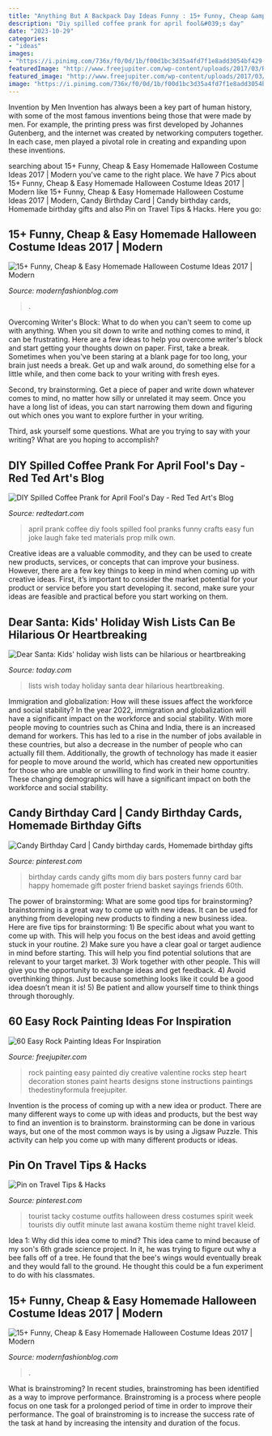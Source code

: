 ```yaml
---
title: "Anything But A Backpack Day Ideas Funny : 15+ Funny, Cheap &amp; Easy Homemade Halloween Costume Ideas 2017"
description: "Diy spilled coffee prank for april fool&#039;s day"
date: "2023-10-29"
categories:
- "ideas"
images:
- "https://i.pinimg.com/736x/f0/0d/1b/f00d1bc3d35a4fd7f1e8add3054bf429--candy-birthday-cards-basket-ideas.jpg"
featuredImage: "http://www.freejupiter.com/wp-content/uploads/2017/03/Rock-Painting-Ideas-4.1.jpg"
featured_image: "http://www.freejupiter.com/wp-content/uploads/2017/03/Rock-Painting-Ideas-4.1.jpg"
image: "https://i.pinimg.com/736x/f0/0d/1b/f00d1bc3d35a4fd7f1e8add3054bf429--candy-birthday-cards-basket-ideas.jpg"
---
```



Invention by Men
Invention has always been a key part of human history, with some of the most famous inventions being those that were made by men. For example, the printing press was first developed by Johannes Gutenberg, and the internet was created by networking computers together. In each case, men played a pivotal role in creating and expanding upon these inventions.

	

		
searching about 15+ Funny, Cheap &amp; Easy Homemade Halloween Costume Ideas 2017 | Modern you've came to the right place. We have 7 Pics about 15+ Funny, Cheap &amp; Easy Homemade Halloween Costume Ideas 2017 | Modern like 15+ Funny, Cheap &amp; Easy Homemade Halloween Costume Ideas 2017 | Modern, Candy Birthday Card | Candy birthday cards, Homemade birthday gifts and also Pin on Travel Tips &amp; Hacks. Here you go:
		
    
## 15+ Funny, Cheap &amp; Easy Homemade Halloween Costume Ideas 2017 | Modern

<img loading=lazy src="https://modernfashionblog.com/wp-content/uploads/2017/08/15-Funny-Cheap-Easy-Homemade-Halloween-Costume-Ideas-2017-11.jpg" onerror="this.onerror=null;this.src='https://tse1.mm.bing.net/th?id=OIP.PQ9gJyfoUEwl_wAgj6A0zQAAAA&amp;pid=15.1';" alt="15+ Funny, Cheap &amp; Easy Homemade Halloween Costume Ideas 2017 | Modern">

_Source: modernfashionblog.com_

>. 

	

Overcoming Writer's Block: What to do when you can't seem to come up with anything.
When you sit down to write and nothing comes to mind, it can be frustrating. Here are a few ideas to help you overcome writer's block and start getting your thoughts down on paper.
First, take a break. Sometimes when you've been staring at a blank page for too long, your brain just needs a break. Get up and walk around, do something else for a little while, and then come back to your writing with fresh eyes.

Second, try brainstorming. Get a piece of paper and write down whatever comes to mind, no matter how silly or unrelated it may seem. Once you have a long list of ideas, you can start narrowing them down and figuring out which ones you want to explore further in your writing.

Third, ask yourself some questions. What are you trying to say with your writing? What are you hoping to accomplish?

    
## DIY Spilled Coffee Prank For April Fool&#039;s Day - Red Ted Art&#039;s Blog

<img loading=lazy src="https://www.redtedart.com/wp-content/uploads/2015/02/DIY-April-Fools-Prank-Ideas-Spilled-Coffee.jpg" onerror="this.onerror=null;this.src='https://tse1.mm.bing.net/th?id=OIP.P0dDZfMTBt_MLaiW7HqSgQHaE7&amp;pid=15.1';" alt="DIY Spilled Coffee Prank for April Fool&#039;s Day - Red Ted Art&#039;s Blog">

_Source: redtedart.com_

>april prank coffee diy fools spilled fool pranks funny crafts easy fun joke laugh fake ted materials prop milk own. 

	

Creative ideas are a valuable commodity, and they can be used to create new products, services, or concepts that can improve your business. However, there are a few key things to keep in mind when coming up with creative ideas. First, it’s important to consider the market potential for your product or service before you start developing it. second, make sure your ideas are feasible and practical before you start working on them.

    
## Dear Santa: Kids&#039; Holiday Wish Lists Can Be Hilarious Or Heartbreaking

<img loading=lazy src="https://media4.s-nbcnews.com/j/streams/2013/December/131205/2D9860204-ku-xlargenew.today-inline-large.jpg" onerror="this.onerror=null;this.src='https://tse1.mm.bing.net/th?id=OIP.Yyg3iBtFnNWCqtIFfIpiNgHaFi&amp;pid=15.1';" alt="Dear Santa: Kids&#039; holiday wish lists can be hilarious or heartbreaking">

_Source: today.com_

>lists wish today holiday santa dear hilarious heartbreaking. 

	

Immigration and globalization: How will these issues affect the workforce and social stability?
In the year 2022, immigration and globalization will have a significant impact on the workforce and social stability. With more people moving to countries such as China and India, there is an increased demand for workers. This has led to a rise in the number of jobs available in these countries, but also a decrease in the number of people who can actually fill them. Additionally, the growth of technology has made it easier for people to move around the world, which has created new opportunities for those who are unable or unwilling to find work in their home country. These changing demographics will have a significant impact on both the workforce and social stability.

    
## Candy Birthday Card | Candy Birthday Cards, Homemade Birthday Gifts

<img loading=lazy src="https://i.pinimg.com/736x/f0/0d/1b/f00d1bc3d35a4fd7f1e8add3054bf429--candy-birthday-cards-basket-ideas.jpg" onerror="this.onerror=null;this.src='https://tse4.mm.bing.net/th?id=OIP.ecOnneQs60Uu0NPSmadSCQHaJ3&amp;pid=15.1';" alt="Candy Birthday Card | Candy birthday cards, Homemade birthday gifts">

_Source: pinterest.com_

>birthday cards candy gifts mom diy bars posters funny card bar happy homemade gift poster friend basket sayings friends 60th. 

	

The power of brainstorming: What are some good tips for brainstorming?
brainstorming is a great way to come up with new ideas. It can be used for anything from developing new products to finding a new business idea. Here are five tips for brainstorming: 1) Be specific about what you want to come up with. This will help you focus on the best ideas and avoid getting stuck in your routine. 2) Make sure you have a clear goal or target audience in mind before starting. This will help you find potential solutions that are relevant to your target market. 3) Work together with other people. This will give you the opportunity to exchange ideas and get feedback. 4) Avoid overthinking things. Just because something looks like it could be a good idea doesn’t mean it is! 5) Be patient and allow yourself time to think things through thoroughly.

    
## 60 Easy Rock Painting Ideas For Inspiration

<img loading=lazy src="http://www.freejupiter.com/wp-content/uploads/2017/03/Rock-Painting-Ideas-4.1.jpg" onerror="this.onerror=null;this.src='https://tse4.mm.bing.net/th?id=OIP.VFQTLEqVZ1ZVghr4AtLebwHaJ6&amp;pid=15.1';" alt="60 Easy Rock Painting Ideas For Inspiration">

_Source: freejupiter.com_

>rock painting easy painted diy creative valentine rocks step heart decoration stones paint hearts designs stone instructions paintings thedestinyformula freejupiter. 

	

Invention is the process of coming up with a new idea or product. There are many different ways to come up with ideas and products, but the best way to find an invention is to brainstorm. brainstorming can be done in various ways, but one of the most common ways is by using a Jigsaw Puzzle. This activity can help you come up with many different products or ideas.

    
## Pin On Travel Tips &amp; Hacks

<img loading=lazy src="https://i.pinimg.com/736x/56/67/83/566783a8c3741867d8316271b9f02cd4--easy-costumes-costume-ideas.jpg" onerror="this.onerror=null;this.src='https://tse1.mm.bing.net/th?id=OIP.K2Ag4xw8weiVc79rexfQSgHaLH&amp;pid=15.1';" alt="Pin on Travel Tips &amp; Hacks">

_Source: pinterest.com_

>tourist tacky costume outfits halloween dress costumes spirit week tourists diy outfit minute last awana kostüm theme night travel kleid. 

	

Idea 1: Why did this idea come to mind?
This idea came to mind because of my son's 6th grade science project. In it, he was trying to figure out why a bee falls off of a tree. He found that the bee's wings would eventually break and they would fall to the ground. He thought this could be a fun experiment to do with his classmates.

    
## 15+ Funny, Cheap &amp; Easy Homemade Halloween Costume Ideas 2017 | Modern

<img loading=lazy src="https://modernfashionblog.com/wp-content/uploads/2017/08/15-Funny-Cheap-Easy-Homemade-Halloween-Costume-Ideas-2017-2.jpg" onerror="this.onerror=null;this.src='https://tse2.mm.bing.net/th?id=OIP.0tAzEo-o6Ic1KJaXJfjH3wAAAA&amp;pid=15.1';" alt="15+ Funny, Cheap &amp; Easy Homemade Halloween Costume Ideas 2017 | Modern">

_Source: modernfashionblog.com_

>. 

	

What is brainstroming?
In recent studies, brainstroming has been identified as a way to improve performance. Brainstroming is a process where people focus on one task for a prolonged period of time in order to improve their performance. The goal of brainstroming is to increase the success rate of the task at hand by increasing the intensity and duration of the focus.


